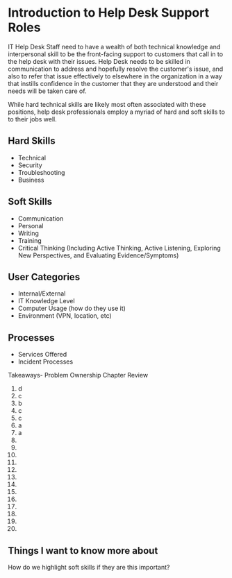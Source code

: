 # Introduction to Help Desk Support Roles
IT Help Desk Staff need to have a wealth of both technical knowledge and interpersonal skill to be the front-facing support to customers that call in to the help desk with their issues. Help Desk needs to be skilled in communication to address and hopefully resolve the customer's issue, and also to refer that issue effectively to elsewhere in the organization in a way that instills confidence in the customer that they are understood and their needs will be taken care of.

While hard technical skills are likely most often associated with these positions, help desk professionals employ a myriad of hard and soft skills to to their jobs well.

## Hard Skills
* Technical
* Security
* Troubleshooting
* Business

## Soft Skills
* Communication
* Personal
* Writing
* Training
* Critical Thinking (Including Active Thinking, Active Listening, Exploring New Perspectives, and Evaluating Evidence/Symptoms)

## User Categories
* Internal/External
* IT Knowledge Level
* Computer Usage (how do they use it)
* Environment (VPN, location, etc)

## Processes
* Services Offered
* Incident Processes

Takeaways- Problem Ownership
Chapter Review 
1. d
2. c
3. b
4. c
5. c
6. a
7. a
8. 
9.
10.
11.
12.
13.
14.
15.
16.
17.
18.
19.
20.
## Things I want to know more about
How do we highlight soft skills if they are this important?